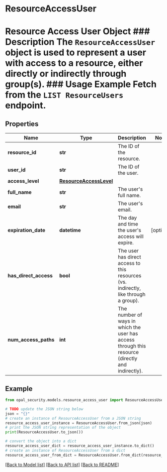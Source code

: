 # ResourceAccessUser

# Resource Access User Object ### Description The `ResourceAccessUser` object is used to represent a user with access to a resource, either directly or indirectly through group(s).  ### Usage Example Fetch from the `LIST ResourceUsers` endpoint.

## Properties

Name | Type | Description | Notes
------------ | ------------- | ------------- | -------------
**resource_id** | **str** | The ID of the resource. | 
**user_id** | **str** | The ID of the user. | 
**access_level** | [**ResourceAccessLevel**](ResourceAccessLevel.md) |  | 
**full_name** | **str** | The user&#39;s full name. | 
**email** | **str** | The user&#39;s email. | 
**expiration_date** | **datetime** | The day and time the user&#39;s access will expire. | [optional] 
**has_direct_access** | **bool** | The user has direct access to this resources (vs. indirectly, like through a group). | 
**num_access_paths** | **int** | The number of ways in which the user has access through this resource (directly and indirectly). | 

## Example

```python
from opal_security.models.resource_access_user import ResourceAccessUser

# TODO update the JSON string below
json = "{}"
# create an instance of ResourceAccessUser from a JSON string
resource_access_user_instance = ResourceAccessUser.from_json(json)
# print the JSON string representation of the object
print(ResourceAccessUser.to_json())

# convert the object into a dict
resource_access_user_dict = resource_access_user_instance.to_dict()
# create an instance of ResourceAccessUser from a dict
resource_access_user_from_dict = ResourceAccessUser.from_dict(resource_access_user_dict)
```
[[Back to Model list]](../README.md#documentation-for-models) [[Back to API list]](../README.md#documentation-for-api-endpoints) [[Back to README]](../README.md)


